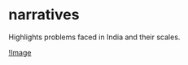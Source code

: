 # narratives
Highlights problems faced in India and their scales.

[!Image](problem_v_narratives_nobg_verysmall.png?raw=true)
